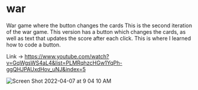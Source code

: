 # war
War game where the button changes the cards
This is the second iteration of the war game. This version has a button which changes the cards, as well as text that updates the score after each click.
This is where I learned how to code a button. 

Link -> https://www.youtube.com/watch?v=GqWgsWS4aL4&list=PLMRqhzcHGw1YqPh-ggQHJPAUxdHov_uNJ&index=5

![Screen Shot 2022-04-07 at 9 04 10 AM](https://user-images.githubusercontent.com/72754329/162217762-594c1e23-074a-49e9-bb7c-29b86abdf464.png)
